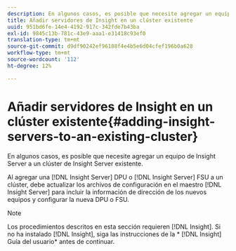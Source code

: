 ```yaml
---
description: En algunos casos, es posible que necesite agregar un equipo de Insight Server a un clúster de Insight Server existente.
title: Añadir servidores de Insight en un clúster existente
uuid: 951bd6fe-14e4-4192-917c-342fde7b43ba
exl-id: 9845c13b-781c-43e9-aaa1-e31418c93ef0
translation-type: tm+mt
source-git-commit: d9df90242ef96188f4e4b5e6d04cfef196b0a628
workflow-type: tm+mt
source-wordcount: '112'
ht-degree: 12%

---
```


# Añadir servidores de Insight en un clúster existente{#adding-insight-servers-to-an-existing-cluster}

En algunos casos, es posible que necesite agregar un equipo de Insight Server a un clúster de Insight Server existente.

Al agregar una [!DNL Insight Server] DPU o [!DNL Insight Server] FSU a un clúster, debe actualizar los archivos de configuración en el maestro [!DNL Insight Server] para incluir la información de dirección de los nuevos equipos y configurar la nueva DPU o FSU.

>[!NOTE]
>
>Los procedimientos descritos en esta sección requieren [!DNL Insight]. Si no ha instalado [!DNL Insight], siga las instrucciones de la * [!DNL Insight] Guía del usuario* antes de continuar.
